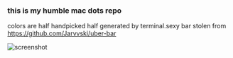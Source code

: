 ### this is my humble mac dots repo

colors are half handpicked half generated by terminal.sexy 
bar stolen from https://github.com/Jarvvski/uber-bar 

![screenshot](https://raw.githubusercontent.com/Anode194/macDots/blob/master/city2.jpg)
